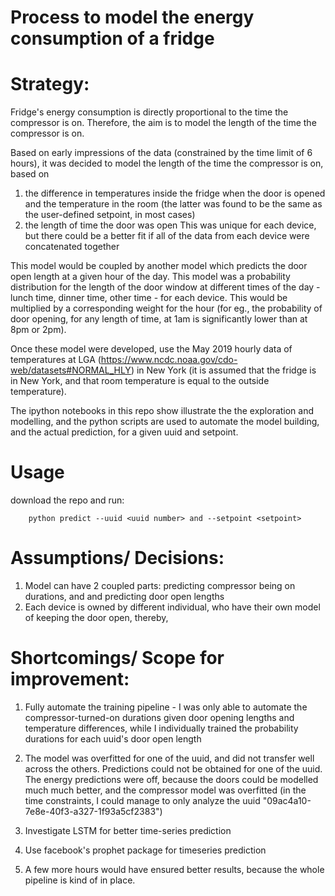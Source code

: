 # Process to model the energy consumption of a fridge

# Strategy: 

Fridge's energy consumption is directly proportional to the time the compressor is on. Therefore, the aim is to model the length of the time the compressor is on.


Based on early impressions of the data (constrained by the time limit of 6 hours), it was decided to model the length of the time the compressor is on, based on 
1. the difference in temperatures inside the fridge when the door is opened and the temperature in the room (the latter was found to be the same as the user-defined setpoint, in most cases)
2. the length of time the door was open
This was unique for each device, but there could be a better fit if all of the data from each device were concatenated together

This model would be coupled by another model which predicts the door open length at a given hour of the day. This model was a probability distribution for the length of the door window at different times of the day - lunch time, dinner time, other time - for each device. This would be multiplied by a corresponding weight for the hour (for eg., the probability of door opening, for any length of time, at 1am is significantly lower than at 8pm or 2pm).


Once these model were developed, use the May 2019 hourly data of temperatures at LGA (https://www.ncdc.noaa.gov/cdo-web/datasets#NORMAL_HLY) in New York (it is assumed that the fridge is in New York, and that room temperature is equal to the outside temperature). 

The ipython notebooks in this repo show illustrate the the exploration and modelling, and the python scripts are used to automate the model building, and the actual prediction, for a given uuid and setpoint.

# Usage
 download the repo and run:
 
        python predict --uuid <uuid number> and --setpoint <setpoint>

# Assumptions/ Decisions:
1. Model can have 2 coupled parts: predicting compressor being on durations, and and predicting door open lengths
2. Each device is owned by different individual, who have their own model of keeping the door open, thereby, 


# Shortcomings/ Scope for improvement:
1. Fully automate the training pipeline - I was only able to automate the compressor-turned-on durations given door opening lengths and temperature differences, while I individually trained the probability durations for each uuid's door open length

2. The model was overfitted for one of the uuid, and did not transfer well across the others. Predictions could not be obtained for one of the uuid. The energy predictions were off, because the doors could be modelled much much better, and the compressor model was overfitted (in the time constraints, I could manage to only analyze the uuid "09ac4a10-7e8e-40f3-a327-1f93a5cf2383")

3. Investigate LSTM for better time-series prediction 

4. Use facebook's prophet package for timeseries prediction

5. A few more hours would have ensured better results, because the whole pipeline is kind of in place. 

